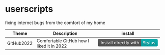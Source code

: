 # userscripts
fixing internet bugs from the comfort of my home

| Theme      | Description                               | install |
| ---------- | ----------------------------------------- | ------- |
| GitHub2022 | Comfortable GitHub how I liked it in 2022 | [![Install directly with Stylus](pictures/Stylus.svg)](github.com/GitHub2022.user.css) |
